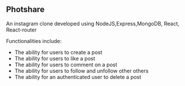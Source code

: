 ## Photshare

An instagram clone  developed using NodeJS,Express,MongoDB, React, React-router 

Functionalities include:

* The ability for users to create a post
* The ability for users to like a post
* The ability for users to comment on a post
* The ability for users to follow and unfollow other others
* The ability for an authenticated user to delete a post 

